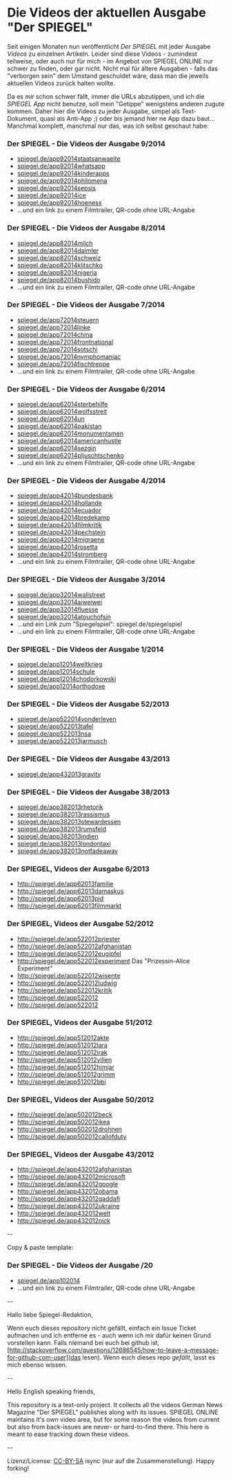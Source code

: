 Die Videos der aktuellen Ausgabe "Der SPIEGEL"
==============================================

Seit einigen Monaten nun veröffentlicht *Der SPIEGEL* mit jeder Ausgabe *Videos* zu einzelnen Artikeln. Leider sind diese Videos - zumindest teilweise, oder auch nur für mich - im Angebot von SPIEGEL ONLINE nur schwer zu finden, oder gar nicht. Nicht mal für ältere Ausgaben - falls das "verborgen sein" dem Umstand geschuldet wäre, dass man die jeweils aktuellen Videos zurück halten wollte.

Da es *mir* schon schwer fällt, immer die URLs abzutippen, und ich die *SPIEGEL App* nicht benutze, soll mein "Getippe" wenigstens anderen zugute kommen. Daher hier die Videos zu jeder Ausgabe, simpel als Text-Dokument, quasi als Anti-App ;) oder bis jemand hier ne App dazu baut... Manchmal komplett, manchmal nur das, was ich selbst geschaut habe:


### Der SPIEGEL - Die Videos der Ausgabe 9/2014
- [spiegel.de/app92014staatsanwaelte](http://spiegel.de/app92014staatsanwaelte)
- [spiegel.de/app92014whatsapp](http://spiegel.de/app92014whatsapp)
- [spiegel.de/app92014kinderapps](http://spiegel.de/app92014kinderapps)
- [spiegel.de/app92014philomena](http://spiegel.de/app92014philomena)
- [spiegel.de/app92014sepsis](http://spiegel.de/app92014sepsis)
- [spiegel.de/app92014ice](http://spiegel.de/app92014ice)
- [spiegel.de/app92014hoeness](http://spiegel.de/app92014hoeness)
- ...und ein link zu einem Filmtrailer, QR-code ohne URL-Angabe


### Der SPIEGEL - Die Videos der Ausgabe 8/2014
- [spiegel.de/app82014milch](http://spiegel.de/app82014milch)
- [spiegel.de/app82014daimler](http://spiegel.de/app82014daimler)
- [spiegel.de/app82014schweiz](http://spiegel.de/app82014schweiz)
- [spiegel.de/app82014klitschko](http://spiegel.de/app82014klitschko)
- [spiegel.de/app82014nigeria](http://spiegel.de/app82014nigeria)
- [spiegel.de/app82014bushido](http://spiegel.de/app82014bushido)
- ...und ein link zu einem Filmtrailer, QR-code ohne URL-Angabe


### Der SPIEGEL - Die Videos der Ausgabe 7/2014
- [spiegel.de/app72014steuern](http://spiegel.de/app72014steuern)
- [spiegel.de/app72014linke](http://spiegel.de/app72014linke)
- [spiegel.de/app72014china](http://spiegel.de/app72014china)
- [spiegel.de/app72014frontnational](http://spiegel.de/app72014frontnational)
- [spiegel.de/app72014sotschi](http://spiegel.de/app72014sotschi)
- [spiegel.de/app72014nymphomaniac](http://spiegel.de/app72014nymphomaniac)
- [spiegel.de/app72014fischtreppe](http://spiegel.de/app72014fischtreppe)
- ...und ein link zu einem Filmtrailer, QR-code ohne URL-Angabe


### Der SPIEGEL - Die Videos der Ausgabe 6/2014
- [spiegel.de/app62014sterbehilfe](http://spiegel.de/app62014sterbehilfe)
- [spiegel.de/app62014wolfsstreit](http://spiegel.de/app62014wolfsstreit)
- [spiegel.de/app62014un](http://spiegel.de/app62014un)
- [spiegel.de/app62014pakistan](http://spiegel.de/app62014pakistan)
- [spiegel.de/app62014monumentsmen](http://spiegel.de/app62014monumentsmen)
- [spiegel.de/app62014americanhustle](http://spiegel.de/app62014americanhustle)
- [spiegel.de/app62014sezgin](http://spiegel.de/app62014sezgin)
- [spiegel.de/app62014pljuschtschenko](http://spiegel.de/app62014pljuschtschenko)
- ...und ein link zu einem Filmtrailer, QR-code ohne URL-Angabe


### Der SPIEGEL - Die Videos der Ausgabe 4/2014
- [spiegel.de/app42014bundesbank](http://spiegel.de/app42014bundesbank)
- [spiegel.de/app42014hollande](http://spiegel.de/app42014hollande)
- [spiegel.de/app42014ecuador](http://spiegel.de/app42014ecuador)
- [spiegel.de/app42014bredekamp](http://spiegel.de/app42014bredekamp)
- [spiegel.de/app42014filmkritik](http://spiegel.de/app42014filmkritik)
- [spiegel.de/app42014pechstein](http://spiegel.de/app42014pechstein)
- [spiegel.de/app42014migraene](http://spiegel.de/app42014migraene)
- [spiegel.de/app42014rosetta](http://spiegel.de/app42014rosetta)
- [spiegel.de/app42014stromberg](http://spiegel.de/app42014stromberg)
- ...und ein link zu einem Filmtrailer, QR-code ohne URL-Angabe


### Der SPIEGEL - Die Videos der Ausgabe 3/2014
- [spiegel.de/app32014wallstreet](http://spiegel.de/app32014wallstreet)
- [spiegel.de/app32014aiweiwei](http://spiegel.de/app32014aiweiwei)
- [spiegel.de/app32014fluesse](http://spiegel.de/app32014fluesse)
- [spiegel.de/app32014atouchofsin](http://spiegel.de/app32014atouchofsin)
- ...und ein Link zum "Spiegelspiel": spiegel.de/spiegelspiel
- ...und ein link zu einem Filmtrailer, QR-code ohne URL-Angabe


### Der SPIEGEL - Die Videos der Ausgabe 1/2014
- [spiegel.de/app12014weltkrieg](http://spiegel.de/app12014weltkrieg)
- [spiegel.de/app12014schule](http://spiegel.de/app12014schule)
- [spiegel.de/app12014chodorkowski](http://spiegel.de/app12014chodorkowski)
- [spiegel.de/app12014orthodoxe](http://spiegel.de/app12014orthodoxe)


### Der SPIEGEL - Die Videos der Ausgabe 52/2013
- [spiegel.de/app522014vonderleyen](http://spiegel.de/app522013vonderleyen)
- [spiegel.de/app522013tafel](http://spiegel.de/app522013tafel)
- [spiegel.de/app522013nsa](http://spiegel.de/app522013nsa)
- [spiegel.de/app522013jarmusch](http://spiegel.de/app522013jarmusch)


### Der SPIEGEL - Die Videos der Ausgabe 43/2013
- [spiegel.de/app432013gravity](http://spiegel.de/app432013gravity)


### Der SPIEGEL - Die Videos der Ausgabe 38/2013
- [spiegel.de/app382013rhetorik](http://spiegel.de/app382013rhetorik)
- [spiegel.de/app382013rassismus](http://spiegel.de/app382013rassismus)
- [spiegel.de/app382013stewardessen](http://spiegel.de/app382013stewardessen)
- [spiegel.de/app382013rumsfeld](http://spiegel.de/app382013rumsfeld)
- [spiegel.de/app382013indien](http://spiegel.de/app382013indien)
- [spiegel.de/app382013londontaxi](http://spiegel.de/app382013londontaxi)
- [spiegel.de/app382013notfadeaway](http://spiegel.de/app382013notfadeaway)


### Der SPIEGEL, Videos der Ausgabe 6/2013

* http://spiegel.de/app62013familie
* http://spiegel.de/app62013damaskus
* http://spiegel.de/app62013pid
* http://spiegel.de/app62013filmmarkt


### Der SPIEGEL, Videos der Ausgabe 52/2012

* http://spiegel.de/app522012priester
* http://spiegel.de/app522012afghanistan
* http://spiegel.de/app522012eugipfel
* http://spiegel.de/app522012experiment	Das "Prizessin-Alice Experiment"
* http://spiegel.de/app522012wisente
* http://spiegel.de/app522012ludwig
* http://spiegel.de/app522012kritik
* http://spiegel.de/app522012
* http://spiegel.de/app522012


### Der SPIEGEL, Videos der Ausgabe 51/2012

* http://spiegel.de/app512012akte
* http://spiegel.de/app512012lara
* http://spiegel.de/app512012irak
* http://spiegel.de/app512012villen
* http://spiegel.de/app512012himjar
* http://spiegel.de/app512012grimm
* http://spiegel.de/app512012bbi


### Der SPIEGEL, Videos der Ausgabe 50/2012

* http://spiegel.de/app502012beck
* http://spiegel.de/app502012ikea
* http://spiegel.de/app502012drohnen
* http://spiegel.de/app502012callofduty


### Der SPIEGEL, Videos der Ausgabe 43/2012

* http://spiegel.de/app432012afghanistan
* http://spiegel.de/app432012microsoft
* http://spiegel.de/app432012google
* http://spiegel.de/app432012obama
* http://spiegel.de/app432012gaddafi
* http://spiegel.de/app432012ukraine
* http://spiegel.de/app432012welt
* http://spiegel.de/app432012nick


--

Copy & paste template:
### Der SPIEGEL - Die Videos der Ausgabe /20
- [spiegel.de/app102014](http://spiegel.de/app102014)
- ...und ein link zu einem Filmtrailer, QR-code ohne URL-Angabe

--

Hallo liebe Spiegel-Redaktion,

Wenn euch dieses repository nicht gefällt, einfach ein Issue Ticket aufmachen und ich  entferne es - auch wenn ich mir dafür keinen Grund vorstellen kann. Falls níemand bei euch bei github ist, [http://stackoverflow.com/questions/12686545/how-to-leave-a-message-for-github-com-user](das lesen).
Wenn euch dieses repo *gefällt*, lasst es mich ebenso wissen.

--

Hello English speaking friends,

This repository is a text-only project. It collects all the videos German News Magazine "Der SPIEGEL" publishes along with its issues. SPIEGEL ONLINE maintains it's own video area, but for some reason the videos from current but also from back-issues are never- or hard-to-find there. This here is meant to ease tracking down these videos.

--

Lizenz/License: [CC-BY-SA](http://creativecommons.org/licenses/by-sa/4.0/) isync (nur auf die Zusammenstellung). Happy forking!
